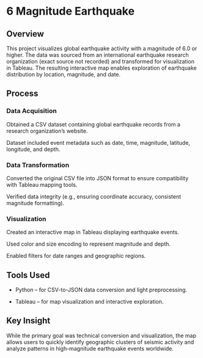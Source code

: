 # 6 Magnitude Earthquake

## Overview

This project visualizes global earthquake activity with a magnitude of 6.0 or higher. The data was sourced from an international earthquake research organization (exact source not recorded) and transformed for visualization in Tableau. The resulting interactive map enables exploration of earthquake distribution by location, magnitude, and date.

## Process

### Data Acquisition

Obtained a CSV dataset containing global earthquake records from a research organization’s website.

Dataset included event metadata such as date, time, magnitude, latitude, longitude, and depth.

### Data Transformation

Converted the original CSV file into JSON format to ensure compatibility with Tableau mapping tools.

Verified data integrity (e.g., ensuring coordinate accuracy, consistent magnitude formatting).

### Visualization

Created an interactive map in Tableau displaying earthquake events.

Used color and size encoding to represent magnitude and depth.

Enabled filters for date ranges and geographic regions.

## Tools Used

 * Python – for CSV-to-JSON data conversion and light preprocessing.

 * Tableau – for map visualization and interactive exploration.

## Key Insight

While the primary goal was technical conversion and visualization, the map allows users to quickly identify geographic clusters of seismic activity and analyze patterns in high-magnitude earthquake events worldwide.